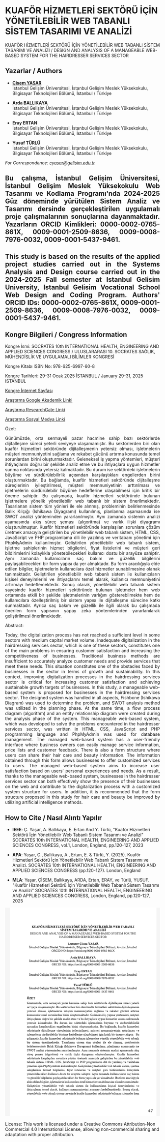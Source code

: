 # KUAFÖR HİZMETLERİ SEKTÖRÜ İÇİN YÖNETİLEBİLİR WEB TABANLI SİSTEM TASARIMI VE ANALİZİ

KUAFÖR HİZMETLERİ SEKTÖRÜ İÇİN YÖNETİLEBİLİR WEB TABANLI SİSTEM TASARIMI VE ANALİZİ / DESIGN AND ANALYSIS OF A MANAGEABLE WEB-BASED SYSTEM FOR THE HAIRDRESSER SERVICES SECTOR

## Yazarlar / Authors

- [**Çisem YAŞAR**](https://scholar.google.com/citations?user=uehmKvoAAAAJ&hl=tr)  
  İstanbul Gelişim Üniversitesi, İstanbul Gelişim Meslek Yüksekokulu, Bilgisayar Teknolojileri Bölümü, İstanbul / Türkiye

- **Arda BALLIKAYA**  
  İstanbul Gelişim Üniversitesi, İstanbul Gelişim Meslek Yüksekokulu, Bilgisayar Teknolojileri Bölümü, İstanbul / Türkiye

- **Eray ERTAN**  
  İstanbul Gelişim Üniversitesi, İstanbul Gelişim Meslek Yüksekokulu, Bilgisayar Teknolojileri Bölümü, İstanbul / Türkiye

- **Yusuf TÜRLÜ**  
  İstanbul Gelişim Üniversitesi, İstanbul Gelişim Meslek Yüksekokulu, Bilgisayar Teknolojileri Bölümü, İstanbul / Türkiye
  
*For Correspondence: cyasar@gelisim.edu.tr*

## <p align="justify">Bu çalışma, İstanbul Gelişim Üniversitesi, İstanbul Gelişim Meslek Yüksekokulu Web Tasarımı ve Kodlama Programı'nda 2024-2025 Güz döneminde yürütülen Sistem Analiz ve Tasarımı dersinde gerçekleştirilen uygulamalı proje çalışmalarının sonuçlarına dayanmaktadır. Yazarların ORCID Kimlikleri: 0000-0002-0765-861X, 0009-0001-2509-8636, 0009-0008-7976-0032, 0009-0001-5437-9461.

## <p align="justify">This study is based on the results of the applied project studies carried out in the Systems Analysis and Design course carried out in the 2024-2025 Fall semester at Istanbul Gelisim University, Istanbul Gelisim Vocational School Web Design and Coding Program. Authors' ORCID IDs: 0000-0002-0765-861X, 0009-0001-2509-8636, 0009-0008-7976-0032, 0009-0001-5437-9461.

## Kongre Bilgileri / Congress Information

Kongre İsmi: SOCRATES 10th INTERNATIONAL HEALTH, ENGINEERING AND APPLIED SCIENCES CONGRESS / ULUSLARARASI 10. SOCRATES SAĞLIK, MÜHENDİSLİK VE UYGULAMALI BİLİMLER KONGRESİ

Kongre Kitabı ISBN No: 978-625-6997-60-8

Kongre Tarihleri: 29-31 Ocak 2025 İSTANBUL / January 29-31, 2025 ISTANBUL

[Kongre İnternet Sayfası](https://ubsder.org.tr/uluslararasi-10-socrates-saglik-muhendislik-ve-uygulamali-bilimler-kongresi/)

[Araştırma Google Akademik Linki](https://scholar.google.com/citations?view_op=view_citation&hl=tr&user=uehmKvoAAAAJ&citation_for_view=uehmKvoAAAAJ:W7OEmFMy1HYC)

[Araştırma ResearchGate Linki](https://www.researchgate.net/publication/389545682_KUAFOR_HIZMETLERI_SEKTORU_ICIN_YONETILEBILIR_WEB_TABANLI_SISTEM_TASARIMI_VE_ANALIZI_DESIGN_AND_ANALYSIS_OF_A_MANAGEABLE_WEB-BASED_SYSTEM_FOR_THEHAIRDRESSER_SERVICES_SECTOR)

[Araştırma Sosyal Medya Linki](https://www.instagram.com/p/DFFHbFBNNIx/)


Özet:
<p align="justify"> Günümüzde, orta sermayeli pazar hacmine sahip bazı sektörlerde dijitalleşme süreci yeterli seviyeye ulaşamamıştır. Bu sektörlerden biri olan kuaför hizmetleri sektöründe dijitalleşmenin yetersiz olması, işletmelerin müşteri memnuniyetini sağlama ve rekabet gücünü artırma konusunda temel sorunlardan birini oluşturmaktadır. Geleneksel iş yapma yöntemleri, müşteri ihtiyaçlarını doğru bir şekilde analiz etme ve bu ihtiyaçlara uygun hizmetler sunma noktasında yetersiz kalmaktadır. Bu durum ise sektördeki işletmelerin büyüme ve sürdürülebilirlik açısından karşılaştıkları engellerden birini oluşturmaktadır. Bu bağlamda, kuaför hizmetleri sektöründe dijitalleşme süreçlerinin iyileştirilmesi, müşteri memnuniyetinin arttırılması ve işletmelerin sürdürülebilir büyüme hedeflerine ulaşabilmesi için kritik bir öneme sahiptir.  Bu çalışmada, kuaför hizmetleri sektöründe bulunan işletmelere yönelik yönetilebilir web tabanlı bir sistem önerilmektedir. Tasarlanan sistem tüm yönleri ile ele alınmış, probleminin belirlenmesinde Balık Kılçığı (Ishikawa Diyagramı) kullanılmış, planlanma aşamasında ise SWOT analizi yönteminden yararlanılmıştır. Aynı zamanda sistemin analizi aşamasında akış süreç şeması (algoritma) ve varlık ilişki diyagramı oluşturulmuştur. Kuaför hizmetleri sektöründe karşılaşılan sorunlara çözüm üretmek amacıyla geliştirilen bu yönetilebilir web tabanlı sistem, HTML, CSS, JavaScript ve PHP programlama dili ile yazılmış ve veritabanı yönetimi için PhpMyAdmin kullanılmıştır. Geliştirilen yönetilebilir web tabanlı sistem, işletme sahiplerinin hizmet bilgilerini, fiyat listelerini ve müşteri geri bildirimlerini kolaylıkla yönetebilecekleri kullanıcı dostu bir arayüze sahiptir. Aynı zamanda kullanıcıların saç bakım ve güzellik bilgilerini paylaşabilecekleri bir form yapısı da yer almaktadır. Bu form aracılığıyla elde edilen bilgiler, işletmelerin kullanıcılara özel hizmetler sunabilmesine olanak tanımaktadır. Geliştirilen yönetilebilir web tabanlı sistem ile kullanıcıların kişisel deneyimlerini ve ihtiyaçlarını temel alarak, kullanıcı memnuniyetini artırmayı hedeflemektedir. Sonuç olarak, yönetilebilir web tabanlı sistem sayesinde kuaför hizmetleri sektöründe bulunan işletmeler hem web ortamında etkili bir şekilde işletmelerinin varlığını gösterebilmekte hem de kullanıcılara özelleştirilmiş bir sistem yapısı ile dijitalleşme sürecine katkı sunmaktadır. Ayrıca saç bakım ve güzellik ile ilgili olarak bu çalışmada önerilen form yapısının yapay zeka yöntemlerinden yararlanılarak geliştirilmesi önerilmektedir. 

Abstract:
<p align="justify"> Today, the digitalization process has not reached a sufficient level in some sectors with medium capital market volume. Inadequate digitalization in the hairdressing services sector, which is one of these sectors, constitutes one of the main problems in ensuring customer satisfaction and increasing the competitiveness of businesses. Traditional business methods are insufficient to accurately analyze customer needs and provide services that meet these needs. This situation constitutes one of the obstacles faced by businesses in the sector in terms of growth and sustainability. In this context, improving digitalization processes in the hairdressing services sector is critical for increasing customer satisfaction and achieving sustainable growth targets of businesses.  In this study, a manageable web-based system is proposed for businesses in the hairdressing services sector. The designed system was handled in all aspects, Fishbone (Ishikawa Diagram) was used to determine the problem, and SWOT analysis method was utilized in the planning phase. At the same time, a flow process diagram (algorithm) and an entity relationship diagram were created during the analysis phase of the system. This manageable web-based system, which was developed to solve the problems encountered in the hairdresser services sector, was written in HTML, CSS, JavaScript and PHP programming language and PhpMyAdmin was used for database management. The managed web-based system has a user-friendly interface where business owners can easily manage service information, price lists and customer feedback. There is also a form structure where users can share their hair care and beauty information. The information obtained through this form allows businesses to offer customized services to users. The managed web-based system aims to increase user satisfaction based on users' personal experiences and needs. As a result, thanks to the manageable web-based system, businesses in the hairdresser services sector can both effectively show the presence of their businesses on the web and contribute to the digitalization process with a customized system structure for users. In addition, it is recommended that the form structure proposed in this study for hair care and beauty be improved by utilizing artificial intelligence methods.

## How to Cite / Nasıl Alıntı Yapılır

- **IEEE**: Ç. Yaşar, A. Ballıkaya, E. Ertan And Y. Türlü, "Kuaför Hizmetleri Sektörü İçin Yönetilebilir Web Tabanlı Sistem Tasarımı ve Analizi"  SOCRATES 10th INTERNATIONAL HEALTH, ENGINEERING AND APPLIED SCIENCES CONGRESS, vol.1, London, England, pp.120-127, 2023                               

- **APA**: Yaşar, Ç., Ballıkaya, A., Ertan, E. & Türlü, Y. (2025).  Kuaför Hizmetleri Sektörü İçin Yönetilebilir Web Tabanlı Sistem Tasarımı ve Analizi. SOCRATES 10th INTERNATIONAL HEALTH, ENGINEERING AND APPLIED SCIENCES CONGRESS (pp.120-127). London, England                            
- **MLA**: Yaşar, ÇİSEM, Ballıkaya, ARDA, Ertan, ERAY, ve Türlü, YUSUF.  "Kuaför Hizmetleri Sektörü İçin Yönetilebilir Web Tabanlı Sistem Tasarımı ve Analizi"  SOCRATES 10th INTERNATIONAL HEALTH, ENGINEERING AND APPLIED SCIENCES CONGRESS, London, England, pp.120-127, 2025               

![Bildiri Metni](https://github.com/cyasar34/DESIGN-AND-ANALYSIS-OF-A-MANAGEABLE-WEB-BASED-SYSTEM-FOR-THE-HAIRDRESSER-SERVICES-SECTOR/blob/main/kuafor_hizmetleri_yonetilebilir_sistem.PNG)

License:
This work is licensed under a Creative Commons Attribution-Non Commercial 4.0 International License, allowing non-commercial sharing and adaptation with proper attribution.
